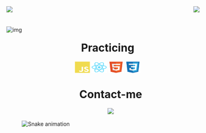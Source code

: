 <div>
  
  <img  height="180em" src="https://github-readme-stats.vercel.app/api?username=empty-guy&show_icons=true&theme=tokyonight&include_all_commits=true&count_private=true"/>
  <img align="right" height="180em" src="https://github-readme-stats.vercel.app/api/top-langs/?username=empty-guy&layout=compact&langs_count=16&theme=tokyonight"/>
</div>
<br>

<div  align="center"> 
  <div style="display: inline_block"><br>
    <img align="left" height="250" alt="img" src="https://media4.giphy.com/media/lkceXNDw4Agryfrwz8/giphy.gif?cid=ecf05e47b6ifjxmith4j2eovzhhd48trnenkbirn8qr9i3lw&ep=v1_gifs_related&rid=giphy.gif&ct=g">
    <h1 align="center">Practicing </h1>
    <img align="center" height="30" width="40" alt="js-icon"  src="https://raw.githubusercontent.com/devicons/devicon/master/icons/javascript/javascript-plain.svg">
    <img align="center" height="30" width="40" alt="react-icon" src="https://raw.githubusercontent.com/devicons/devicon/master/icons/react/react-original.svg">
    <img align="center" height="30" width="40" alt="html-icon" src="https://raw.githubusercontent.com/devicons/devicon/master/icons/html5/html5-original.svg">
    <img align="center" height="30" width="40" alt="css-icon" src="https://raw.githubusercontent.com/devicons/devicon/master/icons/css3/css3-original.svg">
   </div>
    
  
  <h1 align="center">Contact-me</h1>
    <a href = "mailto: matheuskretzkei@gmail.com">
      <img width="30" src="https://user-images.githubusercontent.com/102408995/222502075-0cdec65c-d88d-4c12-b895-b76147391de0.svg">
    </a>
</div>
  
![Snake animation](https://github.com/empty-guy/empty-guy/blob/output/github-contribution-grid-snake.svg)
